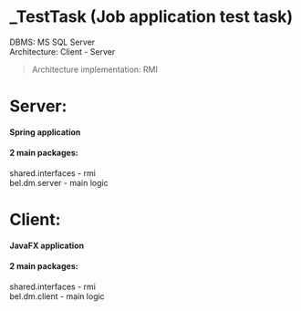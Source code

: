 # _TestTask (Job application test task)
DBMS: MS SQL Server  
Architecture: Client - Server
>Architecture implementation: RMI 
# Server: 
#### Spring application  
#### 2 main packages:
shared.interfaces  -   rmi  
bel.dm.server - main logic  
# Client: 
#### JavaFX application  
#### 2 main packages:
shared.interfaces  -   rmi  
bel.dm.client - main logic   
